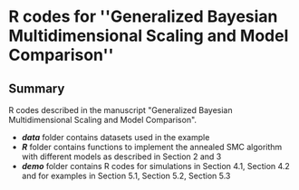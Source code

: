 # R codes for ''Generalized Bayesian Multidimensional Scaling and Model Comparison''

## Summary
R codes described in the manuscript "Generalized Bayesian Multidimensional Scaling and Model Comparison".

- ***data*** folder contains datasets used in the example
- ***R*** folder contains functions to implement the annealed SMC algorithm with different models as described in Section 2 and 3
- ***demo*** folder contains R codes for simulations in Section 4.1, Section 4.2 and for examples in Section 5.1, Section 5.2, Section 5.3
